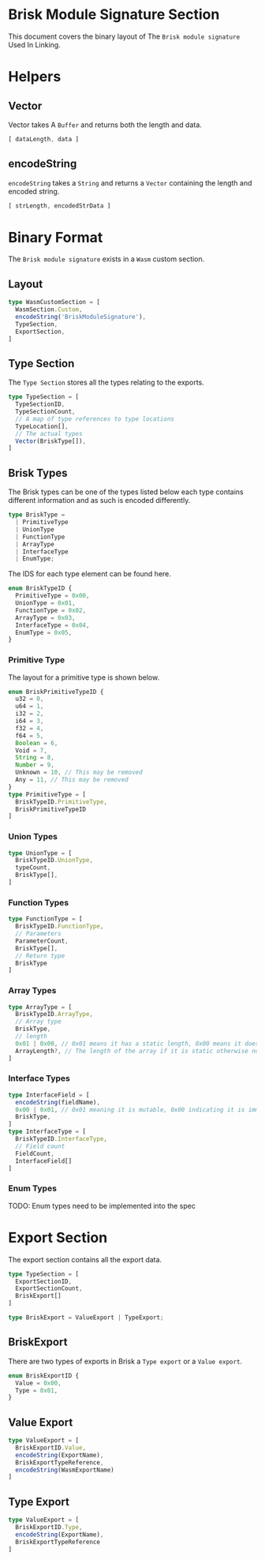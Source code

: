 # Brisk Module Signature Section
This document covers the binary layout of The `Brisk module signature` Used In Linking.
# Helpers
## Vector
Vector takes A `Buffer` and returns both the length and data.
```ts
[ dataLength, data ]
```
## encodeString
`encodeString` takes a `String` and returns a `Vector` containing the length and encoded string.
```ts
[ strLength, encodedStrData ]
```
# Binary Format
The `Brisk module signature` exists in a `Wasm` custom section.
## Layout
```ts
type WasmCustomSection = [
  WasmSection.Custom,
  encodeString('BriskModuleSignature'),
  TypeSection,
  ExportSection,
]
```
## Type Section
The `Type Section` stores all the types relating to the exports.
```ts
type TypeSection = [
  TypeSectionID,
  TypeSectionCount,
  // A map of type references to type locations
  TypeLocation[],
  // The actual types
  Vector(BriskType[]),
]
```
## Brisk Types
The Brisk types can be one of the types listed below each type contains different information and as such is encoded differently.
```ts
type BriskType = 
  | PrimitiveType
  | UnionType
  | FunctionType
  | ArrayType
  | InterfaceType
  | EnumType;
```
The IDS for each type element can be found here.
```ts
enum BriskTypeID {
  PrimitiveType = 0x00,
  UnionType = 0x01,
  FunctionType = 0x02,
  ArrayType = 0x03,
  InterfaceType = 0x04,
  EnumType = 0x05,
}
```
### Primitive Type
The layout for a primitive type is shown below. 
```ts
enum BriskPrimitiveTypeID {
  u32 = 0,
  u64 = 1,
  i32 = 2,
  i64 = 3,
  f32 = 4,
  f64 = 5,
  Boolean = 6,
  Void = 7,
  String = 8,
  Number = 9,
  Unknown = 10, // This may be removed
  Any = 11, // This may be removed
}
type PrimitiveType = [
  BriskTypeID.PrimitiveType,
  BriskPrimitiveTypeID
]
```
### Union Types
```ts
type UnionType = [
  BriskTypeID.UnionType,
  typeCount,
  BriskType[],
]
```
### Function Types
```ts
type FunctionType = [
  BriskTypeID.FunctionType,
  // Parameters
  ParameterCount,
  BriskType[],
  // Return type
  BriskType
]
```
### Array Types
```ts
type ArrayType = [
  BriskTypeID.ArrayType,
  // Array type
  BriskType,
  // length
  0x01 | 0x00, // 0x01 means it has a static length, 0x00 means it does not
  ArrayLength?, // The length of the array if it is static otherwise nothing goes here
]
```
### Interface Types
```ts
type InterfaceField = [
  encodeString(fieldName),
  0x00 | 0x01, // 0x01 meaning it is mutable, 0x00 indicating it is immutable
  BriskType,
]
type InterfaceType = [
  BriskTypeID.InterfaceType,
  // Field count
  FieldCount,
  InterfaceField[]
]
```
### Enum Types
TODO: Enum types need to be implemented into the spec
# Export Section
The export section contains all the export data.
```ts
type TypeSection = [
  ExportSectionID,
  ExportSectionCount,
  BriskExport[]
]
```
```ts
type BriskExport = ValueExport | TypeExport;
```
## BriskExport
There are two types of exports in Brisk a `Type export` or a `Value export`.
```ts
enum BriskExportID {
  Value = 0x00,
  Type = 0x01,
}
```
## Value Export
```ts
type ValueExport = [
  BriskExportID.Value,
  encodeString(ExportName),
  BriskExportTypeReference,
  encodeString(WasmExportName)
]
```
## Type Export
```ts
type ValueExport = [
  BriskExportID.Type,
  encodeString(ExportName),
  BriskExportTypeReference
]
```
